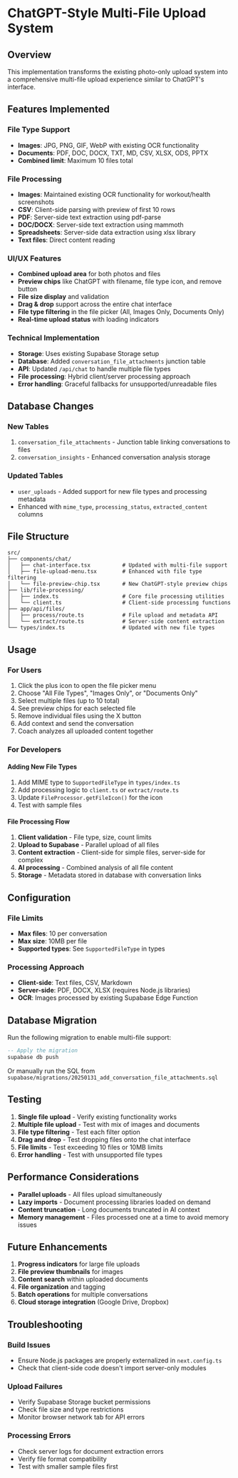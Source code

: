 # ChatGPT-Style Multi-File Upload System

## Overview
This implementation transforms the existing photo-only upload system into a comprehensive multi-file upload experience similar to ChatGPT's interface.

## Features Implemented

### File Type Support
- **Images**: JPG, PNG, GIF, WebP with existing OCR functionality
- **Documents**: PDF, DOC, DOCX, TXT, MD, CSV, XLSX, ODS, PPTX
- **Combined limit**: Maximum 10 files total

### File Processing
- **Images**: Maintained existing OCR functionality for workout/health screenshots
- **CSV**: Client-side parsing with preview of first 10 rows
- **PDF**: Server-side text extraction using pdf-parse
- **DOC/DOCX**: Server-side text extraction using mammoth
- **Spreadsheets**: Server-side data extraction using xlsx library
- **Text files**: Direct content reading

### UI/UX Features
- **Combined upload area** for both photos and files
- **Preview chips** like ChatGPT with filename, file type icon, and remove button
- **File size display** and validation
- **Drag & drop** support across the entire chat interface
- **File type filtering** in the file picker (All, Images Only, Documents Only)
- **Real-time upload status** with loading indicators

### Technical Implementation
- **Storage**: Uses existing Supabase Storage setup
- **Database**: Added `conversation_file_attachments` junction table
- **API**: Updated `/api/chat` to handle multiple file types
- **File processing**: Hybrid client/server processing approach
- **Error handling**: Graceful fallbacks for unsupported/unreadable files

## Database Changes

### New Tables
1. `conversation_file_attachments` - Junction table linking conversations to files
2. `conversation_insights` - Enhanced conversation analysis storage

### Updated Tables
- `user_uploads` - Added support for new file types and processing metadata
- Enhanced with `mime_type`, `processing_status`, `extracted_content` columns

## File Structure

```
src/
├── components/chat/
│   ├── chat-interface.tsx          # Updated with multi-file support
│   ├── file-upload-menu.tsx        # Enhanced with file type filtering
│   └── file-preview-chip.tsx       # New ChatGPT-style preview chips
├── lib/file-processing/
│   ├── index.ts                    # Core file processing utilities
│   └── client.ts                   # Client-side processing functions
├── app/api/files/
│   ├── process/route.ts            # File upload and metadata API
│   └── extract/route.ts            # Server-side content extraction
└── types/index.ts                  # Updated with new file types
```

## Usage

### For Users
1. Click the plus icon to open the file picker menu
2. Choose "All File Types", "Images Only", or "Documents Only"
3. Select multiple files (up to 10 total)
4. See preview chips for each selected file
5. Remove individual files using the X button
6. Add context and send the conversation
7. Coach analyzes all uploaded content together

### For Developers

#### Adding New File Types
1. Add MIME type to `SupportedFileType` in `types/index.ts`
2. Add processing logic to `client.ts` or `extract/route.ts`
3. Update `FileProcessor.getFileIcon()` for the icon
4. Test with sample files

#### File Processing Flow
1. **Client validation** - File type, size, count limits
2. **Upload to Supabase** - Parallel upload of all files
3. **Content extraction** - Client-side for simple files, server-side for complex
4. **AI processing** - Combined analysis of all file content
5. **Storage** - Metadata stored in database with conversation links

## Configuration

### File Limits
- **Max files**: 10 per conversation
- **Max size**: 10MB per file
- **Supported types**: See `SupportedFileType` in types

### Processing Approach
- **Client-side**: Text files, CSV, Markdown
- **Server-side**: PDF, DOCX, XLSX (requires Node.js libraries)
- **OCR**: Images processed by existing Supabase Edge Function

## Database Migration

Run the following migration to enable multi-file support:

```sql
-- Apply the migration
supabase db push
```

Or manually run the SQL from `supabase/migrations/20250131_add_conversation_file_attachments.sql`

## Testing

1. **Single file upload** - Verify existing functionality works
2. **Multiple file upload** - Test with mix of images and documents
3. **File type filtering** - Test each filter option
4. **Drag and drop** - Test dropping files onto the chat interface
5. **File limits** - Test exceeding 10 files or 10MB limits
6. **Error handling** - Test with unsupported file types

## Performance Considerations

- **Parallel uploads** - All files upload simultaneously
- **Lazy imports** - Document processing libraries loaded on demand
- **Content truncation** - Long documents truncated in AI context
- **Memory management** - Files processed one at a time to avoid memory issues

## Future Enhancements

1. **Progress indicators** for large file uploads
2. **File preview thumbnails** for images
3. **Content search** within uploaded documents
4. **File organization** and tagging
5. **Batch operations** for multiple conversations
6. **Cloud storage integration** (Google Drive, Dropbox)

## Troubleshooting

### Build Issues
- Ensure Node.js packages are properly externalized in `next.config.ts`
- Check that client-side code doesn't import server-only modules

### Upload Failures
- Verify Supabase Storage bucket permissions
- Check file size and type restrictions
- Monitor browser network tab for API errors

### Processing Errors
- Check server logs for document extraction errors
- Verify file format compatibility
- Test with smaller sample files first